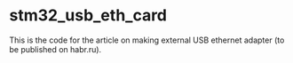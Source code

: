 # stm32_usb_eth_card

This is the code for the article on making external USB ethernet adapter (to be published on habr.ru).
